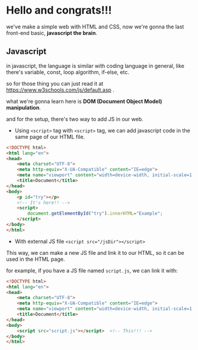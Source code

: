 # Hello and congrats!!! 
we've make a simple web with HTML and CSS, now we're gonna the last front-end basic, **javascript the brain**.

## Javascript
in javascript, the language is similar with coding language in general, like there's variable, const, loop algorithm, if-else, etc.

so for those thing you can just read it at https://www.w3schools.com/js/default.asp .

what we're gonna learn here is **DOM (Document Object Model) manipulation**.

and for the setup, there's two way to add JS in our web.

- Using `<script>` tag
     with `<script>` tag, we can add javascript code in the same page of our HTML file.
```html
<!DOCTYPE html>
<html lang="en">
<head>
    <meta charset="UTF-8">
    <meta http-equiv="X-UA-Compatible" content="IE=edge">
    <meta name="viewport" content="width=device-width, initial-scale=1.0">
    <title>Document</title>
</head>
<body>
    <p id="try"></p>
    <!-- It's here!! -->
    <script>
        document.getElementById("try").innerHTML="Example"; 
    </script>
</body>
</html>     
```

- With external JS file `<script src="/jsDir"></script>`
  
This way, we can make a new JS file and link it to our HTML, so it can be used in the HTML page.

for example, if you have a JS file named `script.js`, we can link it with:
```html
<!DOCTYPE html>
<html lang="en">
<head>
    <meta charset="UTF-8">
    <meta http-equiv="X-UA-Compatible" content="IE=edge">
    <meta name="viewport" content="width=device-width, initial-scale=1.0">
    <title>Document</title>
</head>
<body>
    <script src="script.js"></script>  <!-- This!!! -->
</body>
</html> 
```
